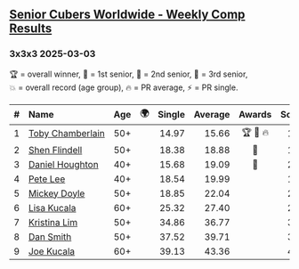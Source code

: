 <style>table {white-space: nowrap;}</style>
<link rel="stylesheet" type="text/css" href="/scw-comp/css/flags.css" />

## [Senior Cubers Worldwide - Weekly Comp Results](/scw-comp/results/)
### 3x3x3 2025-03-03

<span style="white-space: nowrap;">🏆 = overall winner</span>, <span style="white-space: nowrap;">🥇 = 1st senior</span>, <span style="white-space: nowrap;">🥈 = 2nd senior</span>, <span style="white-space: nowrap;">🥉 = 3rd senior</span>, <span style="white-space: nowrap;">💥 = overall record (age group)</span>, <span style="white-space: nowrap;">🔥 = PR average</span>, <span style="white-space: nowrap;">⚡ = PR single</span>.

| # | Name | Age | 🌍 | Single | Average | Awards | Solve 1 | Solve 2 | Solve 3 | Solve 4 | Solve 5 | Video |
| :--: | :-- | :--: | :--: | --: | --: | :--: | --: | --: | --: | --: | --: | :-- |
| 1 | [Toby Chamberlain](../../persons/toby_chamberlain/333.md) | 50+ | <i class="flag flag-AU" /> | 14.97 | 15.66 | 🏆 🥇 🔥 | 15.36 | 15.06 | 19.06 | 14.97 | 16.55 | [Desktop](https://www.facebook.com/events/1685594042052171/permalink/1693901834554725) / [Mobile](https://m.facebook.com/events/1685594042052171?view=permalink&id=1693901834554725) |
| 2 | [Shen Flindell](../../persons/shen_flindell/333.md) | 50+ | <i class="flag flag-AU" /> | 18.38 | 18.88 | 🥈 | 18.71 | 18.38 | 20.24 | 19.23 | 18.71 | [Desktop](https://www.facebook.com/events/1685594042052171/permalink/1691541031457472) / [Mobile](https://m.facebook.com/events/1685594042052171?view=permalink&id=1691541031457472) |
| 3 | [Daniel Houghton](../../persons/daniel_houghton/333.md) | 40+ | <i class="flag flag-CH" /> | 15.68 | 19.09 | 🥉 | 23.54 | 16.68 | 17.04 | 15.68 | 23.90 | [Desktop](https://www.facebook.com/events/1685594042052171/permalink/1693972984547610) / [Mobile](https://m.facebook.com/events/1685594042052171?view=permalink&id=1693972984547610) |
| 4 | [Pete Lee](../../persons/pete_lee/333.md) | 40+ | <i class="flag flag-GB" /> | 18.54 | 19.99 |  | 19.32 | 20.76 | 18.54 | 19.90 | 24.95 | [Desktop](https://www.facebook.com/events/1685594042052171/permalink/1694239064521002) / [Mobile](https://m.facebook.com/events/1685594042052171?view=permalink&id=1694239064521002) |
| 5 | [Mickey Doyle](../../persons/mickey_doyle/333.md) | 50+ | <i class="flag flag-US" /> | 18.85 | 22.04 |  | 20.97 | 21.92 | 18.85 | 25.65 | 23.23 | [Desktop](https://www.facebook.com/events/1685594042052171/permalink/1694378194507089) / [Mobile](https://m.facebook.com/events/1685594042052171?view=permalink&id=1694378194507089) |
| 6 | [Lisa Kucala](../../persons/lisa_kucala/333.md) | 60+ | <i class="flag flag-US" /> | 25.32 | 27.40 |  | 28.84 | 34.77 | 26.73 | 26.62 | 25.32 | [Desktop](https://www.facebook.com/events/1685594042052171/permalink/1694346821176893) / [Mobile](https://m.facebook.com/events/1685594042052171?view=permalink&id=1694346821176893) |
| 7 | [Kristina Lim](../../persons/kristina_lim/333.md) | 50+ | <i class="flag flag-US" /> | 34.86 | 36.77 |  | 37.87 | 35.52 | 41.13 | 34.86 | 36.91 | [Desktop](https://www.facebook.com/events/1685594042052171/permalink/1695964324348476) / [Mobile](https://m.facebook.com/events/1685594042052171?view=permalink&id=1695964324348476) |
| 8 | [Dan Smith](../../persons/dan_smith/333.md) | 50+ | <i class="flag flag-US" /> | 37.52 | 39.71 |  | 37.52 | 59.32 | 40.28 | 38.24 | 40.60 | [Desktop](https://www.facebook.com/events/1685594042052171/permalink/1695101704434738) / [Mobile](https://m.facebook.com/events/1685594042052171?view=permalink&id=1695101704434738) |
| 9 | [Joe Kucala](../../persons/joe_kucala/333.md) | 60+ | <i class="flag flag-US" /> | 39.13 | 43.36 |  | 48.50 | 39.85 | 39.13 | 41.73 | 58.75 | [Desktop](https://www.facebook.com/events/1685594042052171/permalink/1688439245100984) / [Mobile](https://m.facebook.com/events/1685594042052171?view=permalink&id=1688439245100984) |

<!-- Global site tag (gtag.js) - Google Analytics -->
<script async src="https://www.googletagmanager.com/gtag/js?id=UA-86348435-3"></script>
<script>window.dataLayer = window.dataLayer || []; function gtag() {dataLayer.push(arguments);} gtag('js', new Date()); gtag('config', 'UA-86348435-3');</script>
